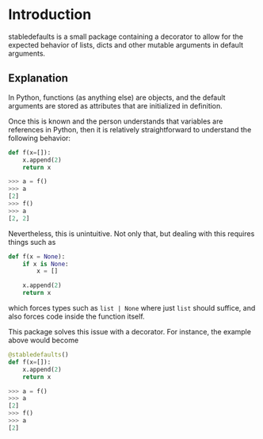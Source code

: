 # Introduction

stabledefaults is a small package containing a decorator to allow for the expected behavior of lists, dicts and other mutable arguments in default arguments.

## Explanation

In Python, functions (as anything else) are objects, and the default arguments are stored as attributes that are initialized in definition.

Once this is known and the person understands that variables are references in Python, then it is relatively straightforward to understand the following behavior:

```python
def f(x=[]):
    x.append(2)
    return x
```

```python
>>> a = f()
>>> a
[2]
>>> f()
>>> a
[2, 2]
```

Nevertheless, this is unintuitive. Not only that, but dealing with this requires things such as
```python
def f(x = None):
    if x is None:
        x = []

    x.append(2)
    return x
```
which forces types such as ```list | None``` where just ```list``` should suffice, and also forces code inside the function itself.

This package solves this issue with a decorator. For instance, the example above would become
```python
@stabledefaults()
def f(x=[]):
    x.append(2)
    return x
```
```python
>>> a = f()
>>> a
[2]
>>> f()
>>> a
[2]
```